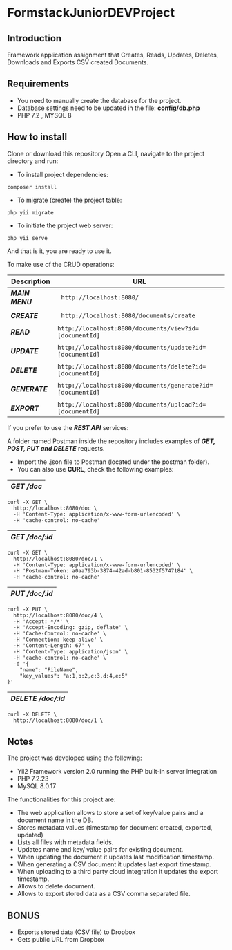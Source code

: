 # FormstackJuniorDEVProject

## Introduction
Framework application assignment that Creates, Reads, Updates, Deletes, Downloads and Exports CSV created Documents.

## Requirements
* You need to manually create the database for the project.
* Database settings need to be updated in the file: __config/db.php__<br>
* PHP 7.2 , MYSQL 8

## How to install
Clone or download this repository
Open a CLI, navigate to the project directory and run:

* To install project dependencies:
```
composer install  
```

* To migrate (create) the project table:
```
php yii migrate
```

* To initiate the project web server:
```
php yii serve
```
And that is it, you are ready to use it.

To make use of the CRUD operations:<br />

| Description | URL  |
| --- | --- |
|*__MAIN MENU__* |``` http://localhost:8080/``` |
|  | |
|*__CREATE__* |``` http://localhost:8080/documents/create```|
| |  |
|*__READ__* | ```http://localhost:8080/documents/view?id=[documentId]``` |
|  |  |
|*__UPDATE__*| ```http://localhost:8080/documents/update?id=[documentId]``` |
|  |  |
|*__DELETE__* | ```http://localhost:8080/documents/delete?id=[documentId]``` |
|  |  |
|*__GENERATE__*| ```http://localhost:8080/documents/generate?id=[documentId]``` |
|  |  |
|*__EXPORT__*| ```http://localhost:8080/documents/upload?id=[documentId]``` |


If you prefer to use the *__REST API__* services:

A folder named Postman inside the repository includes examples of *__GET, POST, PUT and DELETE__* requests.

* Import the .json file to Postman (located under the postman folder).
* You can also use __CURL__, check the following examples:


|*__GET /doc__* |
--- | 
```
curl -X GET \
  http://localhost:8080/doc \
  -H 'Content-Type: application/x-www-form-urlencoded' \
  -H 'cache-control: no-cache'
```
|*__GET /doc/:id__* |
--- | 
```
curl -X GET \
  http://localhost:8080/doc/1 \
  -H 'Content-Type: application/x-www-form-urlencoded' \
  -H 'Postman-Token: a0aa793b-3874-42ad-b801-8532f5747184' \
  -H 'cache-control: no-cache'

```
|*__PUT /doc/:id__* |
--- | 
```
curl -X PUT \
  http://localhost:8080/doc/4 \
  -H 'Accept: */*' \
  -H 'Accept-Encoding: gzip, deflate' \
  -H 'Cache-Control: no-cache' \
  -H 'Connection: keep-alive' \
  -H 'Content-Length: 67' \
  -H 'Content-Type: application/json' \
  -H 'cache-control: no-cache' \
  -d '{
    "name": "FileName",
    "key_values": "a:1,b:2,c:3,d:4,e:5"
}'
```
|*__DELETE /doc/:id__*|
--- |  
```
curl -X DELETE \
  http://localhost:8080/doc/1 \
 ```

## Notes
The project was developed using the following:
* Yii2 Framework version 2.0 running the PHP built-in server integration
* PHP 7.2.23 
* MySQL 8.0.17

The functionalities for this project are:<br />
* The web application allows to store a set of key/value pairs and a document name in the DB.<br />
* Stores metadata values (timestamp for document created, exported, updated)<br />
* Lists all files with metadata fields.<br />
* Updates name and key/ value pairs for existing document.<br />
* When updating the document it updates last modification timestamp.<br />
* When generating a CSV document it updates last export timestamp.<br />
* When uploading to a third party cloud integration it updates the export timestamp.<br />
* Allows to delete document.<br />
* Allows to export stored data as a CSV comma separated file.<br />

## BONUS<br />
* Exports stored data (CSV file) to Dropbox <br />
* Gets public URL from Dropbox <br />






